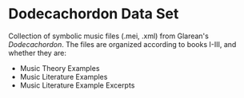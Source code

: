 # Dodecachordon Data Set
Collection of symbolic music files (.mei, .xml) from Glarean's _Dodecachordon_. 
The files are organized according to books I-III, and whether they are:
- Music Theory Examples
- Music Literature Examples
- Music Literature Example Excerpts
